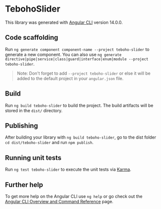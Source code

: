 # TebohoSlider

This library was generated with [Angular CLI](https://github.com/angular/angular-cli) version 14.0.0.

## Code scaffolding

Run `ng generate component component-name --project teboho-slider` to generate a new component. You can also use `ng generate directive|pipe|service|class|guard|interface|enum|module --project teboho-slider`.
> Note: Don't forget to add `--project teboho-slider` or else it will be added to the default project in your `angular.json` file. 

## Build

Run `ng build teboho-slider` to build the project. The build artifacts will be stored in the `dist/` directory.

## Publishing

After building your library with `ng build teboho-slider`, go to the dist folder `cd dist/teboho-slider` and run `npm publish`.

## Running unit tests

Run `ng test teboho-slider` to execute the unit tests via [Karma](https://karma-runner.github.io).

## Further help

To get more help on the Angular CLI use `ng help` or go check out the [Angular CLI Overview and Command Reference](https://angular.io/cli) page.
